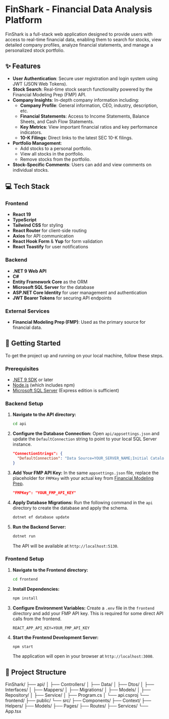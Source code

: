 # FinShark - Financial Data Analysis Platform

FinShark is a full-stack web application designed to provide users with access to real-time financial data, enabling them to search for stocks, view detailed company profiles, analyze financial statements, and manage a personalized stock portfolio.

## ✨ Features

- **User Authentication**: Secure user registration and login system using JWT (JSON Web Tokens).
- **Stock Search**: Real-time stock search functionality powered by the Financial Modeling Prep (FMP) API.
- **Company Insights**: In-depth company information including:
  - **Company Profile**: General information, CEO, industry, description, etc.
  - **Financial Statements**: Access to Income Statements, Balance Sheets, and Cash Flow Statements.
  - **Key Metrics**: View important financial ratios and key performance indicators.
  - **10-K Filings**: Direct links to the latest SEC 10-K filings.
- **Portfolio Management**:
  - Add stocks to a personal portfolio.
  - View all stocks in the portfolio.
  - Remove stocks from the portfolio.
- **Stock-Specific Comments**: Users can add and view comments on individual stocks.

## 💻 Tech Stack

### Frontend

- **React 19**
- **TypeScript**
- **Tailwind CSS** for styling
- **React Router** for client-side routing
- **Axios** for API communication
- **React Hook Form** & **Yup** for form validation
- **React Toastify** for user notifications

### Backend

- **.NET 9 Web API**
- **C#**
- **Entity Framework Core** as the ORM
- **Microsoft SQL Server** for the database
- **ASP.NET Core Identity** for user management and authentication
- **JWT Bearer Tokens** for securing API endpoints

### External Services

- **Financial Modeling Prep (FMP)**: Used as the primary source for financial data.

## 🚀 Getting Started

To get the project up and running on your local machine, follow these steps.

### Prerequisites

- [.NET 9 SDK](https://dotnet.microsoft.com/download/dotnet/9.0) or later
- [Node.js](https://nodejs.org/) (which includes npm)
- [Microsoft SQL Server](https://www.microsoft.com/en-us/sql-server/sql-server-downloads) (Express edition is sufficient)

### Backend Setup

1.  **Navigate to the API directory:**
    ```bash
    cd api
    ```

2.  **Configure the Database Connection:**
    Open `api/appsettings.json` and update the `DefaultConnection` string to point to your local SQL Server instance.

    ```json
    "ConnectionStrings": {
      "DefaultConnection": "Data Source=YOUR_SERVER_NAME;Initial Catalog=finshark;Integrated Security=True;Connect Timeout=30;Encrypt=False;TrustServerCertificate=True"
    }
    ```

3.  **Add Your FMP API Key:**
    In the same `appsettings.json` file, replace the placeholder for `FMPKey` with your actual key from [Financial Modeling Prep](https://site.financialmodelingprep.com/developer).

    ```json
    "FMPKey": "YOUR_FMP_API_KEY"
    ```

4.  **Apply Database Migrations:**
    Run the following command in the `api` directory to create the database and apply the schema.
    ```bash
    dotnet ef database update
    ```

5.  **Run the Backend Server:**
    ```bash
    dotnet run
    ```
    The API will be available at `http://localhost:5130`.

### Frontend Setup

1.  **Navigate to the Frontend directory:**
    ```bash
    cd frontend
    ```

2.  **Install Dependencies:**
    ```bash
    npm install
    ```

3.  **Configure Environment Variables:**
    Create a `.env` file in the `frontend` directory and add your FMP API key. This is required for some direct API calls from the frontend.

    ```
    REACT_APP_API_KEY=YOUR_FMP_API_KEY
    ```

4.  **Start the Frontend Development Server:**
    ```bash
    npm start
    ```
    The application will open in your browser at `http://localhost:3000`.

## 📂 Project Structure

FinShark/
├── api/
│ ├── Controllers/
│ ├── Data/
│ ├── Dtos/
│ ├── Interfaces/
│ ├── Mappers/
│ ├── Migrations/
│ ├── Models/
│ ├── Repository/
│ ├── Service/
│ ├── Program.cs
│ └── api.csproj
└── frontend/
├── public/
└── src/
├── Components/
├── Context/
├── Helpers/
├── Models/
├── Pages/
├── Routes/
├── Services/
└── App.tsx
